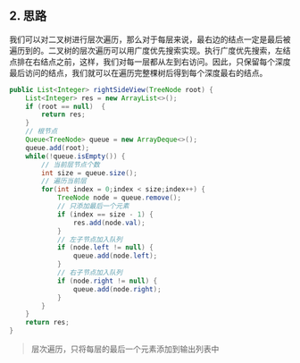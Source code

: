 
## 2. 思路

我们可以对二叉树进行层次遍历，那么对于每层来说，最右边的结点一定是最后被遍历到的。二叉树的层次遍历可以用广度优先搜索实现。执行广度优先搜索，左结点排在右结点之前，这样，我们对每一层都从左到右访问。因此，只保留每个深度最后访问的结点，我们就可以在遍历完整棵树后得到每个深度最右的结点。

```java
public List<Integer> rightSideView(TreeNode root) {
    List<Integer> res = new ArrayList<>();
    if (root == null)  {
        return res;
    }
    // 根节点
    Queue<TreeNode> queue = new ArrayDeque<>();
    queue.add(root);
    while(!queue.isEmpty()) {
        // 当前层节点个数
        int size = queue.size();
        // 遍历当前层
        for(int index = 0;index < size;index++) {
            TreeNode node = queue.remove();
            // 只添加最后一个元素
            if (index == size - 1) {
                res.add(node.val);
            }
            // 左子节点加入队列
            if (node.left != null) {
                queue.add(node.left);
            }
            // 右子节点加入队列
            if (node.right != null) {
                queue.add(node.right);
            }
        }
    }
    return res;
}
```
> 层次遍历，只将每层的最后一个元素添加到输出列表中
